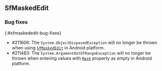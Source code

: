 ## SfMaskedEdit

### Bug fixes
{:#sfmaskededit-bug-fixes}

* \#211606: The `System.ObjectDisposedException` will no longer be thrown when using [`SfMaskedEdit`](https://help.syncfusion.com/cr/xamarin/Syncfusion.SfMaskedEdit.XForms~Syncfusion.XForms.MaskedEdit.SfMaskedEdit.html) in Android platform.
* \#211483: The `System.ArgumentOutOfRangeException` will no longer be thrown when entering values with [`Mask`](https://help.syncfusion.com/cr/xamarin/Syncfusion.SfMaskedEdit.XForms~Syncfusion.XForms.MaskedEdit.SfMaskedEdit~Mask.html) property as empty in Android platform.